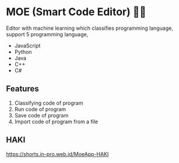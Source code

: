# MOE (Smart Code Editor) 🧑‍💻

Editor with machine learning which classifies programming language, support 5 programming language,

- JavaScript
- Python
- Java
- C++
- C#

## Features

1. Classifying code of program 
2. Run code of program
3. Save code of program
4. Import code of program from a file

## HAKI
https://shorts.in-pro.web.id/MoeApp-HAKI
